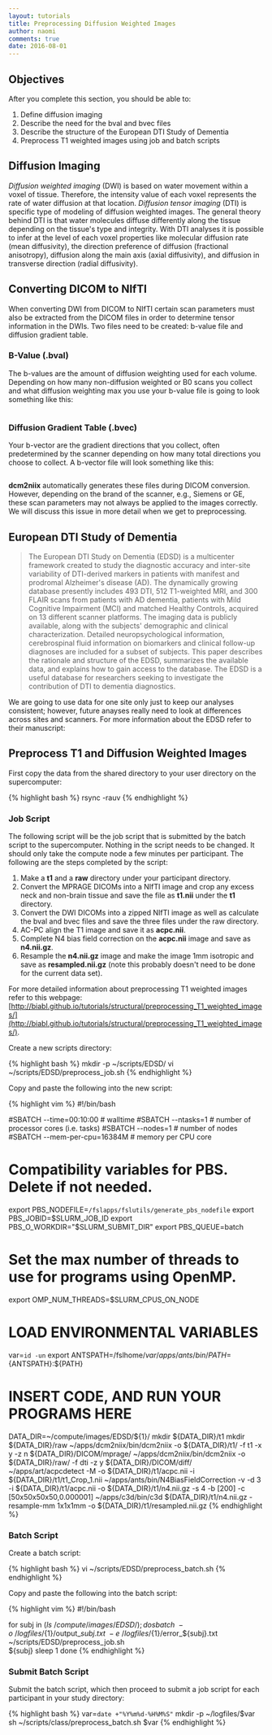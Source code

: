 ```yaml
---
layout: tutorials
title: Preprocessing Diffusion Weighted Images
author: naomi
comments: true
date: 2016-08-01
---
```


## Objectives

After you complete this section, you should be able to:

1. Define diffusion imaging
2. Describe the need for the bval and bvec files
3. Describe the structure of the European DTI Study of Dementia
4. Preprocess T1 weighted images using job and batch scripts

## Diffusion Imaging

*Diffusion weighted imaging* (DWI) is based on water movement within a voxel of tissue. Therefore, the intensity value of each voxel represents the rate of water diffusion at that location. *Diffusion tensor imaging* (DTI) is specific type of modeling of diffusion weighted images. The general theory behind DTI is that water molecules diffuse differently along the tissue depending on the tissue's type and integrity. With DTI analyses it is possible to infer at the level of each voxel properties like molecular diffusion rate (mean diffusivity), the direction preference of diffusion (fractional anisotropy), diffusion along the main axis (axial diffusivity), and diffusion in transverse direction (radial diffusivity).

## Converting DICOM to NIfTI

When converting DWI from DICOM to NIfTI certain scan parameters must also be extracted from the DICOM files in order to determine tensor information in the DWIs. Two files need to be created: b-value file and diffusion gradient table.

### B-Value (.bval)

The b-values are the amount of diffusion weighting used for each volume. Depending on how many non-diffusion weighted or B0 scans you collect and what diffusion weighting max you use your b-value file is going to look something like this:

<img class="img-responsive" alt="" src="images/bval.png">

### Diffusion Gradient Table (.bvec)

Your b-vector are the gradient directions that you collect, often predetermined by the scanner depending on how many total directions you choose to collect. A b-vector file will look something like this:

<img class="img-responsive" alt="" src="images/bvec.png">

**dcm2niix** automatically generates these files during DICOM conversion. However, depending on the brand of the scanner, e.g., Siemens or GE, these scan parameters may not always be applied to the images correctly. We will discuss this issue in more detail when we get to preprocessing.

## European DTI Study of Dementia

> The European DTI Study on Dementia (EDSD) is a multicenter framework created to study the diagnostic accuracy and inter-site variability of DTI-derived markers in patients with manifest and prodromal Alzheimer's disease (AD). The dynamically growing database presently includes 493 DTI, 512 T1-weighted MRI, and 300 FLAIR scans from patients with AD dementia, patients with Mild Cognitive Impairment (MCI) and matched Healthy Controls, acquired on 13 different scanner platforms. The imaging data is publicly available, along with the subjects' demographic and clinical characterization. Detailed neuropsychological information, cerebrospinal fluid information on biomarkers and clinical follow-up diagnoses are included for a subset of subjects. This paper describes the rationale and structure of the EDSD, summarizes the available data, and explains how to gain access to the database. The EDSD is a useful database for researchers seeking to investigate the contribution of DTI to dementia diagnostics.

We are going to use data for one site only just to keep our analyses consistent; however, future anayses really need to look at differences across sites and scanners. For more information about the EDSD refer to their manuscript:



## Preprocess T1 and Diffusion Weighted Images

First copy the data from the shared directory to your user directory on the supercomputer:

{% highlight bash %}
rsync -rauv
{% endhighlight %}

### Job Script

The following script will be the job script that is submitted by the batch script to the supercomputer. Nothing in the script needs to be changed. It should only take the compute node a few minutes per participant. The following are the steps completed by the script:

1. Make a **t1** and a **raw** directory under your participant directory.
2. Convert the MPRAGE DICOMs into a NIfTI image and crop any excess neck and non-brain tissue and save the file as **t1.nii** under the **t1** directory.
3. Convert the DWI DICOMs into a zipped NIfTI image as well as calculate the bval and bvec files and save the three files under the raw directory.
4. AC-PC align the T1 image and save it as **acpc.nii**.
5. Complete N4 bias field correction on the **acpc.nii** image and save as **n4.nii.gz**.
6. Resample the **n4.nii.gz** image and make the image 1mm isotropic and save as **resampled.nii.gz** (note this probably doesn't need to be done for the current data set).

For more detailed information about preprocessing T1 weighted images refer to this webpage: [http://biabl.github.io/tutorials/structural/preprocessing_T1_weighted_images/](http://biabl.github.io/tutorials/structural/preprocessing_T1_weighted_images/).

Create a new scripts directory:

{% highlight bash %}
mkdir -p ~/scripts/EDSD/
vi ~/scripts/EDSD/preprocess_job.sh
{% endhighlight %}

Copy and paste the following into the new script:

{% highlight vim %}
#!/bin/bash

#SBATCH --time=00:10:00   # walltime
#SBATCH --ntasks=1   # number of processor cores (i.e. tasks)
#SBATCH --nodes=1   # number of nodes
#SBATCH --mem-per-cpu=16384M  # memory per CPU core

# Compatibility variables for PBS. Delete if not needed.
export PBS_NODEFILE=`/fslapps/fslutils/generate_pbs_nodefile`
export PBS_JOBID=$SLURM_JOB_ID
export PBS_O_WORKDIR="$SLURM_SUBMIT_DIR"
export PBS_QUEUE=batch

# Set the max number of threads to use for programs using OpenMP.
export OMP_NUM_THREADS=$SLURM_CPUS_ON_NODE

# LOAD ENVIRONMENTAL VARIABLES
var=`id -un`
export ANTSPATH=/fslhome/${var}/apps/ants/bin/
PATH=${ANTSPATH}:${PATH}

# INSERT CODE, AND RUN YOUR PROGRAMS HERE
DATA_DIR=~/compute/images/EDSD/${1}/
mkdir ${DATA_DIR}/t1
mkdir ${DATA_DIR}/raw
~/apps/dcm2niix/bin/dcm2niix -o ${DATA_DIR}/t1/ -f t1 -x y -z n ${DATA_DIR}/DICOM/mprage/
~/apps/dcm2niix/bin/dcm2niix -o ${DATA_DIR}/raw/ -f dti -z y ${DATA_DIR}/DICOM/diff/
~/apps/art/acpcdetect -M -o ${DATA_DIR}/t1/acpc.nii -i ${DATA_DIR}/t1/t1_Crop_1.nii
~/apps/ants/bin/N4BiasFieldCorrection -v -d 3 -i  ${DATA_DIR}/t1/acpc.nii -o ${DATA_DIR}/t1/n4.nii.gz -s 4 -b [200] -c [50x50x50x50,0.000001]
~/apps/c3d/bin/c3d ${DATA_DIR}/t1/n4.nii.gz -resample-mm 1x1x1mm -o ${DATA_DIR}/t1/resampled.nii.gz
{% endhighlight %}

### Batch Script

Create a batch script:

{% highlight bash %}
vi ~/scripts/EDSD/preprocess_batch.sh
{% endhighlight %}

Copy and paste the following into the batch script:

{% highlight vim %}
#!/bin/bash

for subj in $(ls ~/compute/images/EDSD/); do
sbatch \
-o ~/logfiles/${1}/output_${subj}.txt \
-e ~/logfiles/${1}/error_${subj}.txt \
~/scripts/EDSD/preprocess_job.sh \
${subj}
sleep 1
done
{% endhighlight %}

### Submit Batch Script

Submit the batch script, which then proceed to submit a job script for each participant in your study directory:

{% highlight bash %}
var=`date +"%Y%m%d-%H%M%S"`
mkdir -p ~/logfiles/$var
sh ~/scripts/class/preprocess_batch.sh $var
{% endhighlight %}
